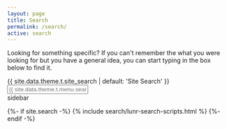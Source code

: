 ```yaml
---
layout: page
title: Search
permalink: /search/
active: search
---
```


<div class="row">
<div class="col-lg-8">

<p>Looking for something specific? If you can't remember the what you were looking for but you have a general idea, you can start typing in the box below to find it.</p>

<div class="search-content">
	<label class="search-label" for="search">{{ site.data.theme.t.site_search | default: 'Site Search' }}</label>
	<input type="text" id="search" class="form-control search-input" aria-describedby="results-count" tabindex="-1" placeholder="{{ site.data.theme.t.menu.search_placeholder_text | default: 'Enter your search term...' }}" />
	<div id="results" class="results"></div>
</div>


</div>
<div class="col-lg-4">
	sidebar
</div>
</div>


{%- if site.search -%}
	{% include search/lunr-search-scripts.html %}
{%- endif -%}
